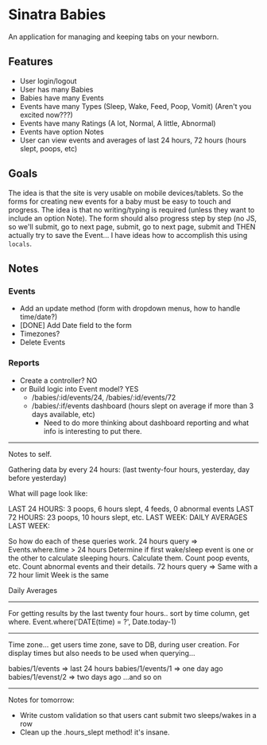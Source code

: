 # Sinatra Babies

An application for managing and keeping tabs on your newborn.

Features
---

- User login/logout
- User has many Babies
- Babies have many Events
- Events have many Types (Sleep, Wake, Feed, Poop, Vomit) (Aren't you excited now???)
- Events have many Ratings (A lot, Normal, A little, Abnormal)
- Events have option Notes
- User can view events and averages of last 24 hours, 72 hours (hours slept, poops, etc)


Goals
---

The idea is that the site is very usable on mobile devices/tablets. So the forms for creating new events for a baby must be easy to touch and progress. The idea is that no writing/typing is required (unless they want to include an option Note). The form should also progress step by step (no JS, so we'll submit, go to next page, submit, go to next page, submit and THEN actually try to save the Event... I have ideas how to accomplish this using `locals`.


Notes 
---

### Events

- Add an update method (form with dropdown menus, how to handle time/date?)
- [DONE] Add Date field to the form
- Timezones? 
- Delete Events

### Reports

- Create a controller? NO
- or Build logic into Event model? YES
  - /babies/:id/events/24, /babies/:id/events/72
  - /babies/:if/events dashboard (hours slept on average if more than 3 days available, etc)
    - Need to do more thinking about dashboard reporting and what info is interesting to put there.

---
Notes to self.

Gathering data by every 24 hours: (last twenty-four hours, yesterday, day before yesterday)

What will page look like: 

LAST 24 HOURS: 3 poops, 6 hours slept, 4 feeds, 0 abnormal events
LAST 72 HOURS: 23 poops, 10 hours slept, etc.
LAST WEEK:
DAILY AVERAGES LAST WEEK:

So how do each of these queries work.
24 hours query => 
  Events.where.time > 24 hours
  Determine if first wake/sleep event is one or the other to calculate sleeping hours. Calculate them.
  Count poop events, etc.
  Count abnormal events and their details.
72 hours query =>
  Same with a 72 hour limit
Week is the same

Daily Averages


---
For getting results by the last twenty four hours.. sort by time column, get where.
Event.where('DATE(time) = ?', Date.today-1)

---
Time zone... get users time zone, save to DB, during user creation.
For display times but also needs to be used when querying...

babies/1/events => last 24 hours
babies/1/events/1 => one day ago
babies/1/evenst/2 => two days ago
...and so on

---
Notes for tomorrow:
- Write custom validation so that users cant submit two sleeps/wakes in a row
- Clean up the .hours_slept method! it's insane.
